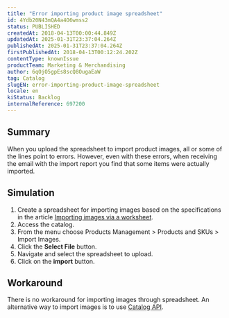 ```yaml
---
title: "Error importing product image spreadsheet"
id: 4Ydb20N43mQA4a4O6wmss2
status: PUBLISHED
createdAt: 2018-04-13T00:00:44.849Z
updatedAt: 2025-01-31T23:37:04.264Z
publishedAt: 2025-01-31T23:37:04.264Z
firstPublishedAt: 2018-04-13T00:12:24.202Z
contentType: knownIssue
productTeam: Marketing & Merchandising
author: 6qOjO5gpEs8scQ8OugaEaW
tag: Catalog
slugEN: error-importing-product-image-spreadsheet
locale: en
kiStatus: Backlog
internalReference: 697200
---
```


## Summary

When you upload the spreadsheet to import product images, all or some of the lines point to errors. However, even with these errors, when receiving the email with the import report you find that some items were actually imported.


## Simulation

1. Create a spreadsheet for importing images based on the specifications in the article [Importing images via a worksheet](/en/tutorial/importing-images-via-a-worksheet).
2. Access the catalog.
3. From the menu choose Products Management > Products and SKUs > Import Images.
4. Click the __Select File__ button.
5. Navigate and select the spreadsheet to upload.
6. Click on the __import__ button.

## Workaround

There is no workaround for importing images through spreadsheet. An alternative way to import images is to use [Catalog API](https://developers.vtex.com/docs/api-reference/catalog-api).


